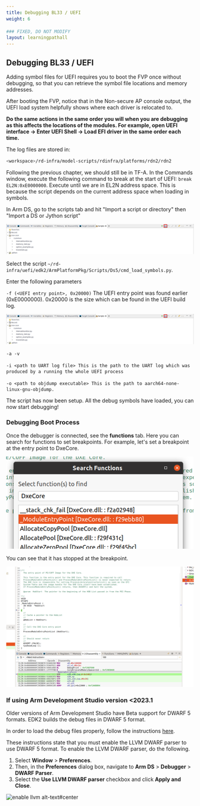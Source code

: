 ```yaml
---
title: Debugging BL33 / UEFI
weight: 6

### FIXED, DO NOT MODIFY
layout: learningpathall
---
```


## Debugging BL33 / UEFI

Adding symbol files for UEFI requires you to boot the FVP once without debugging, so that you can retrieve the symbol file locations and memory addresses.

After booting the FVP, notice that in the Non-secure AP console output, the UEFI load system helpfully shows where each driver is relocated to.

**Do the same actions in the same order you will when you are debugging as this affects the locations of the modules. For example, open UEFI interface -> Enter UEFI Shell -> Load EFI driver in the same order each time.**

The log files are stored in:
```bash
<workspace>/rd-infra/model-scripts/rdinfra/platforms/rdn2/rdn2
```

Following the previous chapter, we should still be in TF-A. In the Commands window, execute the following command to break at the start of UEFI: ``break EL2N:0xE0000000``. Execute until we are in EL2N address space. This is because the script depends on the current address space when loading in symbols.

In Arm DS, go to the scripts tab and hit "Import a script or directory" then "Import a DS or Jython script"

![ArmDS scripts alt-text#center](images/armds-script.png "Figure 4. Add ArmDS scripts")

Select the script ``~/rd-infra/uefi/edk2/ArmPlatformPkg/Scripts/Ds5/cmd_load_symbols.py``.

Enter the following parameters

``-f (<UEFI entry point>, 0x20000)`` The UEFI entry point was found earlier (0xE0000000). 0x20000 is the size which can be found in the UEFI build log.

![FV Size alt-text#center](images/armds-script.png "Figure 5. FV Size")

```command
-a -v

-i <path to UART log file> This is the path to the UART log which was produced by a running the whole UEFI process

-o <path to objdump executable> This is the path to aarch64-none-linux-gnu-objdump. 
```

The script has now been setup.
All the debug symbols have loaded, you can now start debugging!

### Debugging Boot Process

Once the debugger is connected, see the **functions** tab. Here you can search for functions to
set breakpoints.
For example, let's set a breakpoint at the entry point to DxeCore.

![dxecore alt-text#center](images/dxecore.png "Figure 6. DxeCore functions")

You can see that it has stopped at the breakpoint.

![dxecore breakpoint alt-text#center](images/dxecorebreakpoint.png "Figure 6. DxeCore breakpoint")

### If using Arm Development Studio version <2023.1

Older versions of Arm Development Studio have Beta support for DWARF 5 formats. EDK2 builds the debug files in DWARF 5
format.

In order to load the debug files properly, follow the instructions [here](https://developer.arm.com/documentation/101470/2023-0/Reference/Standards-compliance-in-Arm-Debugger).

These instructions state that you must enable the LLVM DWARF parser to use DWARF 5 format. To enable the LLVM DWARF parser, do the following.

1. Select **Window**  > **Preferences**. 
2. Then, in the **Preferences** dialog box, navigate to **Arm DS** > **Debugger** > **DWARF Parser**. 
3. Select the **Use LLVM DWARF parser** checkbox and click **Apply and Close**.

![enable llvm alt-text#center](images/enable_llvm.png "Figure 7. Enable LLVM")

